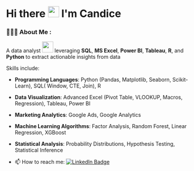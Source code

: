 #   Hi there <img src="https://media.giphy.com/media/hvRJCLFzcasrR4ia7z/giphy.gif" width="30px"/> I'm Candice


### 👩🏻‍💻 About Me :
A data analyst <img src="https://media.giphy.com/media/WUlplcMpOCEmTGBtBW/giphy.gif" width="30"> leveraging **SQL**, **MS Excel**, **Power BI**, **Tableau**, **R**, and **Python** to extract actionable insights from data</p>
Skills include:</p>
- **Programming Languages**: Python (Pandas, Matplotlib, Seaborn, Scikit-Learn), SQL( Window, CTE, Join), R</p>
- **Data Visualization**: Advanced Excel (Pivot Table, VLOOKUP, Macros, Regression), Tableau, Power BI</p>
- **Marketing Analytics**: Google Ads, Google Analytics</p>
- **Machine Learning Algorithms**: Factor Analysis, Random Forest, Linear Regression, XGBoost</p>
- **Statistical Analysis**: Probability Distributions, Hypothesis Testing, Statistical Inference</p>
- :mailbox: How to reach me:  <a href="https://www.linkedin.com/in/wu-candice/">
    <img src="https://img.shields.io/badge/LinkedIn-blue?style=for-the-badge&logo=linkedin&logoColor=white" alt="LinkedIn Badge"/>







